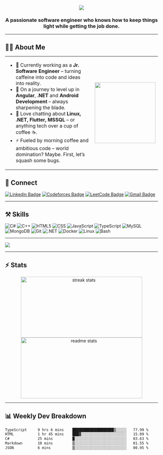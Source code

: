 <h1 align="center">
  <img src="https://readme-typing-svg.herokuapp.com/?font=Righteous&size=35&center=true&vCenter=true&width=500&height=70&duration=4000&lines=Hi+There!+👋;+I'm+Akib;" />
</h1>

<h3 align="center">
  A passionate software engineer who knows how to keep things light while getting the job done.
</h3>

---


## 👨‍💻 About Me

<table>
  <tr>
    <td valign="top" width="75%">
  
- 🔭 Currently working as a **Jr. Software Engineer** – turning caffeine into code and ideas into reality.  
- 🌱 On a journey to level up in **Angular**, **.NET** and **Android Development** – always sharpening the blade.  
- 💬 Love chatting about **Linux, .NET, Flutter, MSSQL** – or anything tech over a cup of coffee ☕.  
- ⚡ Fueled by morning coffee and ambitious code – world domination? Maybe. First, let’s squash some bugs.

</td>
    <td>
      <img src="https://raw.githubusercontent.com/TheDudeThatCode/TheDudeThatCode/master/Assets/Designer.gif" width="200"/>
    </td>
  </tr>
</table>


## 🔗 Connect

[![Linkedin Badge](https://img.shields.io/badge/-Akib-0e76a8?style=flat&labelColor=0e76a8&logo=linkedin&logoColor=white)](https://www.linkedin.com/in/akib99/) 
[![Codeforces Badge](https://img.shields.io/badge/Codeforces-445f9d?style=flat&logo=Codeforces&logoColor=white)](https://codeforces.com/profile/Xenon01) 
[![LeetCode Badge](https://img.shields.io/badge/-LeetCode-FFA116?style=flat&logo=LeetCode&logoColor=black)](https://leetcode.com/dekacore/) 
[![Gmail Badge](https://img.shields.io/badge/Gmail-D14836?style=flat&logo=gmail&logoColor=white)](mailto:saidulislamakib99@gmail.com)

---

## ⚒️ Skills

<p align="left">
  <img alt="C#" src="https://img.shields.io/badge/-C%23-239120?style=flat-square&logo=c-sharp&logoColor=white" />
  <img alt="C++" src="https://img.shields.io/badge/-C%2B%2B-00599C?style=flat-square&logo=c%2B%2B&logoColor=white" />
  <img alt="HTML5" src="https://img.shields.io/badge/-HTML5-E34F26?style=flat-square&logo=html5&logoColor=white" />
  <img alt="CSS" src="https://img.shields.io/badge/-CSS-1572B6?style=flat-square&logo=css3&logoColor=white" />
  <img alt="JavaScript" src="https://img.shields.io/badge/-JavaScript-F7DF1E?style=flat-square&logo=javascript&logoColor=black" />
  <img alt="TypeScript" src="https://img.shields.io/badge/-TypeScript-007ACC?style=flat-square&logo=typescript&logoColor=white" />
  <img alt="MySQL" src="https://img.shields.io/badge/-MySQL-4479A1?style=flat-square&logo=mysql&logoColor=white" />
  <img alt="MongoDB" src="https://img.shields.io/badge/-MongoDB-13aa52?style=flat-square&logo=mongodb&logoColor=white" />
  <img alt="Git" src="https://img.shields.io/badge/-Git-F05032?style=flat-square&logo=git&logoColor=white" />
  <img alt=".NET" src="https://img.shields.io/badge/-.NET-512BD4?style=flat-square&logo=.net&logoColor=white" />
  <img alt="Docker" src="https://img.shields.io/badge/-Docker-2496ED?style=flat-square&logo=docker&logoColor=white" />
  <img alt="Linux" src="https://img.shields.io/badge/-Linux-FCC624?style=flat-square&logo=linux&logoColor=black" />
  <img alt="Bash" src="https://img.shields.io/badge/-Bash-4EAA25?style=flat-square&logo=gnu-bash&logoColor=white" />
</p>

---

![](https://komarev.com/ghpvc/?username=Akib558)

---

## ⚡ Stats

<p align="center">
  <img width="400" height="200" src="https://github-readme-streak-stats-salesp07.vercel.app/?user=Akib558&count_private=true&theme=react&border_radius=10" alt="streak stats"/>
  <img width="400" height="200" src="https://github-readme-stats-salesp07.vercel.app/api?username=Akib558&count_private=true&show_icons=true&theme=react&rank_icon=github&border_radius=10" alt="readme stats" />
</p>

---

## 📊 Weekly Dev Breakdown

<!--START_SECTION:waka-->

```txt
TypeScript     9 hrs 6 mins    ███████████████████▒░░░░░   77.99 %
HTML           1 hr 45 mins    ███▓░░░░░░░░░░░░░░░░░░░░░   15.09 %
C#             25 mins         █░░░░░░░░░░░░░░░░░░░░░░░░   03.63 %
Markdown       10 mins         ▒░░░░░░░░░░░░░░░░░░░░░░░░   01.55 %
JSON           6 mins          ▒░░░░░░░░░░░░░░░░░░░░░░░░   00.95 %
```

<!--END_SECTION:waka-->
